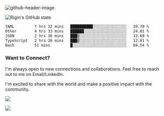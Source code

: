 
![github-header-image](https://github.com/riginoommen/riginoommen/assets/3840244/889cae65-df55-4cda-86cc-bf21bf1f2e96)

![Rigin's GitHub stats](https://github-readme-stats.vercel.app/api?username=riginoommen\&show_icons=true\&show=reviews,discussions_started,discussions_answered,prs_merged,prs_merged_percentage)


<!--START_SECTION:waka-->

```txt
YAML         7 hrs 32 mins   ██████████░░░░░░░░░░░░░░░   39.70 %
Other        4 hrs 33 mins   ██████░░░░░░░░░░░░░░░░░░░   24.01 %
JSON         2 hrs 36 mins   ███▒░░░░░░░░░░░░░░░░░░░░░   13.69 %
TypeScript   2 hrs 26 mins   ███▒░░░░░░░░░░░░░░░░░░░░░   12.81 %
Bash         51 mins         █░░░░░░░░░░░░░░░░░░░░░░░░   04.54 %
```

<!--END_SECTION:waka-->

### Want to Connect?

I'm always open to new connections and collaborations. Feel free to reach out to me on Email/LinkedIn.

I'm excited to share with the world and make a positive impact with the community.

![](https://komarev.com/ghpvc/?username=riginoommen)

![](https://hit.yhype.me/github/profile?user_id=3840244)

